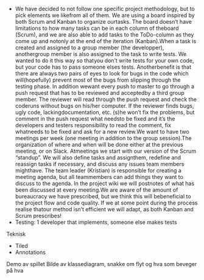 * We have decided to not follow one specific project methodology, but to pick elements we likefrom all of them. We are using a board inspired by both Scrum and Kanban to organize ourtasks. The board doesn’t have limitations to how many tasks can be in each column of theboard (Scrum), and we are also able to add tasks to the ToDo-column as they come up and notonly at the end of the iteration (Kanban).When a task is created and assigned to a group member (the developper), anothergroup member is also assigned to the task to write tests. We wanted to do it this way so thatyou don’t write tests for your own code, but your code has to pass someone elses tests. Anotherbenefit is that there are always two pairs of eyes to look for bugs in the code which will(hopefully) prevent most of the bugs from slipping through the testing phase. In addition wewant every push to master to go through a push request that has to be reviewed and acceptedby a third group member. The reviewer will read through the push request and check the coderuns without bugs on his/her computer. If the reviewer finds bugs, ugly code, lackingdocumentation, etc. (s)he won’t fix the problems, but comment in the push request what needsto be fixed and it’s the developers and testers responsibility to read the comment, fix whatneeds to be fixed and ask for a new review.We want to have two meetings per week (one meeting in addition to the group session).The organization of where and when will be done either at the previous meeting, or on Slack. Atmeetings we start with our version of the Scrum “standup”. We will also define tasks and assignthem, redefine and reassign tasks if necessary, and discuss any issues team members mighthave. The team leader (Kristian) is responsible for creating a meeting agenda, but all teammembers can add things they want to discuss to the agenda. In the project wiki we will postnotes of what has been discussed at every meeting.We are aware of the amount of bureaucracy we have prescribed, but we think this will bebeneficial to the project flow and code quality. If we at some point during the process realise thatour method isn’t efficient we will adapt, as both Kanban and Scrum prescribes!
* Testing: 1 developer that implements, someone else makes tests

Teknisk
- Tiled
- Annotations

Demo av spillet
Bilde av klassediagram, snakke om flyt og hva som beveger på hva